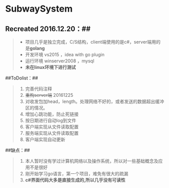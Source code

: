 # SubwaySystem

## Recreated 2016.12.20：##
>*	项目几乎是独立完成，C/S结构，client端使用的是c#，server端用的是**golang**
>*	开发环境 vs2015 ，idea with go plugin
>*	运行环境 winserver2008 ，mysql
>*   **未在linux环境下进行测试**  

##ToDolist：##
>1. 完善代码注释 
>2. ~~重构server端~~  20161225
>3. 对收发包加head，length。处理网络不好的，或者发送的数据超出缓冲区的情况。
>4. 增加心跳功能，防止死链接
>5. 按日期进行自动log到文件
>6. 客户端实现从文件读取配置
>7. 服务端实现从文件读取配置
>8. 客户端实现自动更新


##缺点：##
>	1. 本人暂时没有学过计算机网络以及操作系统，所以对一些基础概念及应用不是很好
>	2. 刚开始学习go语言，第一个项目，难免有很大的疏漏
>	3. **c#界面代码大多是直接生成的,所以几乎没有可读性**





